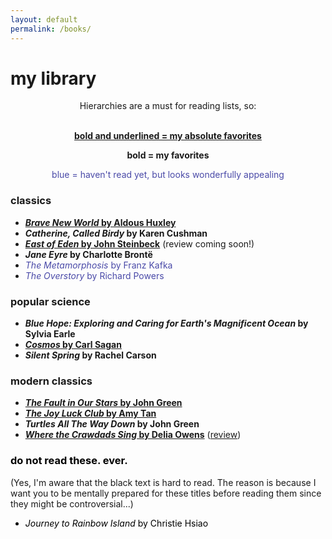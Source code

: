 ```yaml
---
layout: default
permalink: /books/
---
```

# my library 

<div style="text-align:center">

Hierarchies are a must for reading lists, so: <br/><br/>

<span style="font-weight: bold; text-decoration: underline">bold and underlined = my absolute favorites</span> <br/>

<span style="font-weight: bold">bold = my favorites</span> <br/>

<span style="color:#4a4aa8">blue = haven't read yet, but looks wonderfully appealing</span> <br/>

</div>

### classics

- <span style="font-weight: bold; text-decoration:underline">*Brave New World* by Aldous Huxley</span>
- <span style="font-weight: bold">*Catherine, Called Birdy* by Karen Cushman</span>
- <span style="font-weight: bold; text-decoration: underline">*East of Eden* by John Steinbeck</span> (review coming soon!)
- <span style="font-weight: bold">*Jane Eyre* by Charlotte Brontë</span>
- <span style="color:#4a4aa8">*The Metamorphosis* by Franz Kafka</span>
- <span style="color:#4a4aa8">*The Overstory* by Richard Powers</span>

### popular science

- <span style="font-weight: bold">*Blue Hope: Exploring and Caring for Earth's Magnificent Ocean* by Sylvia Earle</span>
- <span style="font-weight: bold; text-decoration: underline">*Cosmos* by Carl Sagan</span>
- <span style="font-weight: bold">*Silent Spring* by Rachel Carson</span>

### modern classics

- <span style="font-weight: bold; text-decoration: underline">*The Fault in Our Stars* by John Green</span>
- <span style="font-weight: bold; text-decoration: underline">*The Joy Luck Club* by Amy Tan</span>
- <span style="font-weight: bold">*Turtles All The Way Down* by John Green</span>
- <span style="font-weight: bold; text-decoration: underline">*Where the Crawdads Sing* by Delia Owens</span> ([review](https://leucinemymind.github.io/2025/07/15/wtcds.html))

<h3 style="color:#000000">do not read these. ever.</h3>
(Yes, I'm aware that the black text is hard to read. The reason is because I want you to be mentally prepared for these titles before reading them since they might be controversial...)
<div style="color:#000000">

<ul>

<li> <em>Journey to Rainbow Island</em> by Christie Hsiao </li>

</ul>
</div>